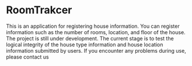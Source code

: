# RoomTrakcer
This is an application for registering house information. You can register information such as the number of rooms, location, and floor of the house. The project is still under development. The current stage is to test the logical integrity of the house type information and house location information submitted by users. If you encounter any problems during use, please contact us
